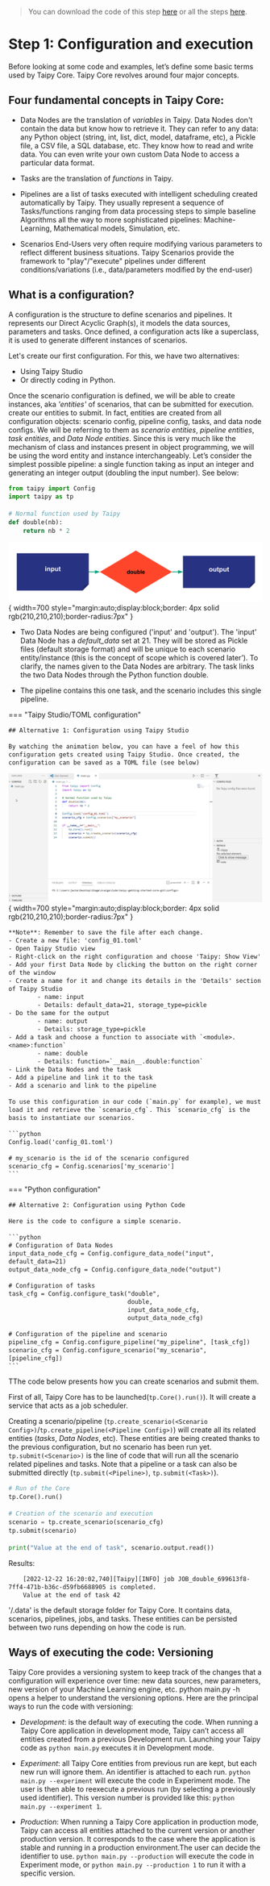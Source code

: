 > You can download the code of this step [here](../src/step_05.py) or all the steps [here](https://github.com/Avaiga/taipy-getting-started-core/tree/develop/src).

# Step 1: Configuration and execution

Before looking at some code and examples, let’s define some basic terms used by Taipy Core. Taipy Core revolves around four major concepts.

## Four fundamental concepts in Taipy Core:
- Data Nodes are the translation of _variables_ in Taipy. Data Nodes don't contain the data but know how to retrieve it. They can refer to any data: any Python object (string, int, list, dict, model, dataframe, etc), a Pickle file, a CSV file, a SQL database, etc. They know how to read and write data. You can even write your own custom Data Node to access a particular data format.

- Tasks are the translation of _functions_ in Taipy.

- Pipelines are a list of tasks executed with intelligent scheduling created automatically by Taipy. They usually represent a sequence of Tasks/functions ranging from data processing steps to simple baseline Algorithms all the way to more sophisticated pipelines: Machine-Learning, Mathematical models, Simulation, etc.

- Scenarios End-Users very often require modifying various parameters to reflect different business situations. Taipy Scenarios provide the framework to "play"/"execute" pipelines under different conditions/variations (i.e., data/parameters modified by the end-user)


## What is a configuration?

A configuration is the structure to define scenarios and pipelines. It represents our Direct Acyclic Graph(s), it models the data sources, parameters and tasks. Once defined, a configuration acts like a superclass, it is used to generate different instances of scenarios.


Let's create our first configuration. For this, we have two alternatives:

- Using Taipy Studio
- Or directly coding in Python.

Once the scenario configuration is defined, we will be able to create instances, aka *'entities'* of scenarios, that can be submitted for execution. create our entities to submit. In fact, entities are created from all configuration objects: scenario config, pipeline config, tasks, and data node configs. We will be referring to them as _scenario entities_, _pipeline entities_, _task entities_, and _Data Node entities_. Since this is very much like the mechanism of class and instances present in object programming, we will be using the word entity and instance interchangeably. 
Let’s consider the simplest possible pipeline: a single function taking as input an integer and generating an integer output (doubling the input number). See below:


```python
from taipy import Config
import taipy as tp

# Normal function used by Taipy
def double(nb):
    return nb * 2
```

![](config_01.svg){ width=700 style="margin:auto;display:block;border: 4px solid rgb(210,210,210);border-radius:7px" }

- Two Data Nodes are being configured ('input' and 'output'). The 'input' Data Node has a _default_data_ set at 21. They will be stored as Pickle files (default storage format) and will be unique to each scenario entity/instance (this is the concept of scope which is covered later’). To clarify, the names given to the Data Nodes are arbitrary. The task links the two Data Nodes through the Python function double.

- The pipeline contains this one task, and the scenario includes this single pipeline.

=== "Taipy Studio/TOML configuration"

    ## Alternative 1: Configuration using Taipy Studio
    
    By watching the animation below, you can have a feel of how this configuration gets created using Taipy Studio. Once created, the configuration can be saved as a TOML file (see below)


![](config_01.gif){ width=700 style="margin:auto;display:block;border: 4px solid rgb(210,210,210);border-radius:7px" }


    **Note**: Remember to save the file after each change.
    - Create a new file: 'config_01.toml'
    - Open Taipy Studio view
    - Right-click on the right configuration and choose 'Taipy: Show View'
    - Add your first Data Node by clicking the button on the right corner of the window
    - Create a name for it and change its details in the 'Details' section of Taipy Studio
            - name: input
            - Details: default_data=21, storage_type=pickle
    - Do the same for the output
            - name: output
            - Details: storage_type=pickle
    - Add a task and choose a function to associate with `<module>.<name>:function`
            - name: double
            - Details: function=`__main__.double:function`
    - Link the Data Nodes and the task
    - Add a pipeline and link it to the task
    - Add a scenario and link to the pipeline

    To use this configuration in our code (`main.py` for example), we must load it and retrieve the `scenario_cfg`. This `scenario_cfg` is the basis to instantiate our scenarios.

    ```python
    Config.load('config_01.toml')

    # my_scenario is the id of the scenario configured
    scenario_cfg = Config.scenarios['my_scenario']
    ```

=== "Python configuration"

    ## Alternative 2: Configuration using Python Code

    Here is the code to configure a simple scenario.

    ```python
    # Configuration of Data Nodes
    input_data_node_cfg = Config.configure_data_node("input", default_data=21)
    output_data_node_cfg = Config.configure_data_node("output")

    # Configuration of tasks
    task_cfg = Config.configure_task("double",
                                     double,
                                     input_data_node_cfg,
                                     output_data_node_cfg)

    # Configuration of the pipeline and scenario
    pipeline_cfg = Config.configure_pipeline("my_pipeline", [task_cfg])
    scenario_cfg = Config.configure_scenario("my_scenario", [pipeline_cfg])
    ```

TThe code below presents how you can create scenarios and submit them.

First of all, Taipy Core has to be launched(`tp.Core().run()`). It will create a service that acts as a job scheduler.

Creating a scenario/pipeline (`tp.create_scenario(<Scenario Config>)`/`tp.create_pipeline(<Pipeline Config>)`) will create all its related entities (_tasks_, _Data Nodes_, etc). These entities are being created thanks to the previous configuration, but no scenario has been run yet. `tp.submit(<Scenario>)` is the line of code that will run all the scenario related pipelines and tasks. Note that a pipeline or a task can also be submitted directly (`tp.submit(<Pipeline>)`, `tp.submit(<Task>)`).

```python
# Run of the Core
tp.Core().run()

# Creation of the scenario and execution
scenario = tp.create_scenario(scenario_cfg)
tp.submit(scenario)

print("Value at the end of task", scenario.output.read())
```
Results:
```
    [2022-12-22 16:20:02,740][Taipy][INFO] job JOB_double_699613f8-7ff4-471b-b36c-d59fb6688905 is completed.
    Value at the end of task 42
```    

'/.data' is the default storage folder for Taipy Core. It contains data, scenarios, pipelines, jobs, and tasks. These entities can be persisted between two runs depending on how the code is run.

## Ways of executing the code: Versioning

Taipy Core provides a versioning system to keep track of the changes that a configuration will experience over time: new data sources, new parameters, new version of your Machine Learning engine, etc. python main.py -h opens a helper to understand the versioning options. Here are the principal ways to run the code with versioning:

- _Development_: is the default way of executing the code. When running a Taipy Core application in development mode, Taipy can’t  access all entities created from a previous Development run. Launching your Taipy code as `python main.py` executes it in Development mode.

- _Experiment_: all Taipy Core entities from previous run are kept, but each new run will ignore them. An identifier is attached to each run. 
`python main.py --experiment` will execute the code in Experiment mode. The user is then able to reexecute a previous run (by selecting a previously used identifier). This version number is provided  like this: `python main.py --experiment 1`.
- _Production_: When running a Taipy Core application in production mode, Taipy can access all entities attached to the current version or another production version. It corresponds to the case where the application is stable and running in a production environment.The user can decide the identifier to use. `python main.py --production` will execute the code in Experiment mode, or `python main.py --production 1` to run it with a specific version.

